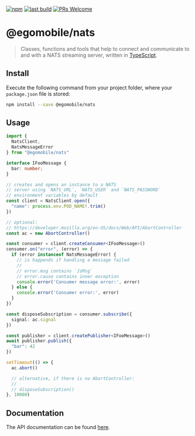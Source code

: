 [![npm](https://img.shields.io/npm/v/@egomobile/nats.svg)](https://www.npmjs.com/package/@egomobile/nats)
[![last build](https://img.shields.io/github/workflow/status/egomobile/node-nats/Publish)](https://github.com/egomobile/node-nats/actions?query=workflow%3APublish)
[![PRs Welcome](https://img.shields.io/badge/PRs-welcome-brightgreen.svg?style=flat-square)](https://github.com/egomobile/node-nats/pulls)

# @egomobile/nats

> Classes, functions and tools that help to connect and communicate to and with a NATS streaming server, written in [TypeScript](https://www.typescriptlang.org/).

## Install

Execute the following command from your project folder, where your `package.json` file is stored:

```bash
npm install --save @egomobile/nats
```

## Usage

```typescript
import {
  NatsClient,
  NatsMessageError
} from "@egomobile/nats"

interface IFooMessage {
  bar: number;
}

// creates and opens an instance to a NATS
// server using `NATS_URL`, `NATS_USER` and `NATS_PASSWORD`
// environment variables by default
const client = NatsClient.open({
  "name": process.env.POD_NAME!.trim()
})

// optional:
// https://developer.mozilla.org/en-US/docs/Web/API/AbortController
const ac = new AbortController()

const consumer = client.createConsumer<IFooMessage>()
consumer.on("error", (error) => {
  if (error instanceof NatsMessageError) {
    // is happends if handling a message failed
    //
    // error.msg contains `JsMsg`
    // error.cause contains inner exception
    console.error('Consumer message error:', error)
  } else {
    console.error('Consumer error:', error)
  }
})

const disposeSubscription = consumer.subscribe({
  signal: ac.signal
})

const publisher = client.createPublisher<IFooMessage>()
await publisher.publish({
  "bar": 42
})

setTimeout(() => {
  ac.abort()

  // alternative, if there is no AbortController:
  //
  // disposeSubscription()
}, 10000)
```

## Documentation

The API documentation can be found [here](https://egomobile.github.io/node-nats/).
